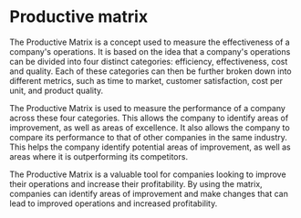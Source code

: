 # Productive matrix

The Productive Matrix is a concept used to measure the effectiveness of a company's operations. It is based on the idea that a company's operations can be divided into four distinct categories: efficiency, effectiveness, cost and quality. Each of these categories can then be further broken down into different metrics, such as time to market, customer satisfaction, cost per unit, and product quality. 

The Productive Matrix is used to measure the performance of a company across these four categories. This allows the company to identify areas of improvement, as well as areas of excellence. It also allows the company to compare its performance to that of other companies in the same industry. This helps the company identify potential areas of improvement, as well as areas where it is outperforming its competitors. 

The Productive Matrix is a valuable tool for companies looking to improve their operations and increase their profitability. By using the matrix, companies can identify areas of improvement and make changes that can lead to improved operations and increased profitability.
